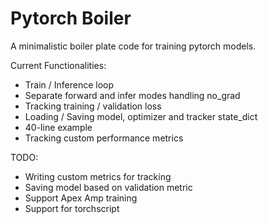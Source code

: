 # Pytorch Boiler

A minimalistic boiler plate code for training pytorch models.


Current Functionalities:

* Train / Inference loop
* Separate forward and infer modes handling no_grad
* Tracking training / validation loss
* Loading / Saving model, optimizer and tracker state_dict
* 40-line example
* Tracking custom performance metrics


TODO:

* Writing custom metrics for tracking
* Saving model based on validation metric
* Support Apex Amp training
* Support for torchscript

